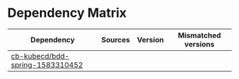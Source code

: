 # Dependency Matrix

Dependency | Sources | Version | Mismatched versions
---------- | ------- | ------- | -------------------
[cb-kubecd/bdd-spring-1583310452](https://github.com/cb-kubecd/bdd-spring-1583310452.git) |  | []() | 
